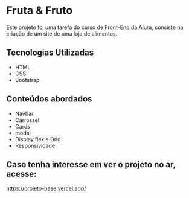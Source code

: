 # Fruta & Fruto

Este projeto foi uma tarefa do curso de Front-End da Alura, consiste na criação de um site de uma loja de alimentos.

## Tecnologias Utilizadas
* HTML
* CSS
* Bootstrap

## Conteúdos abordados
* Navbar
* Carrossel
* Cards
* modal
* Display flex e Grid
* Responsividade

## Caso tenha interesse em ver o projeto no ar, acesse:

https://projeto-base.vercel.app/

